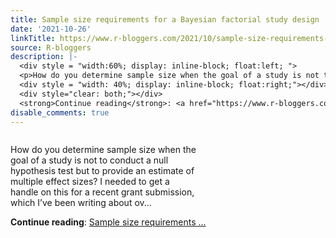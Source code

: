 ```yaml
---
title: Sample size requirements for a Bayesian factorial study design
date: '2021-10-26'
linkTitle: https://www.r-bloggers.com/2021/10/sample-size-requirements-for-a-bayesian-factorial-study-design/
source: R-bloggers
description: |-
  <div style = "width:60%; display: inline-block; float:left; ">
  <p>How do you determine sample size when the goal of a study is not to conduct a null hypothesis test but to provide an estimate of multiple effect sizes? I needed to get a handle on this for a recent grant submission, which I’ve been writing about ov...</p></div>
  <div style = "width: 40%; display: inline-block; float:right;"></div>
  <div style="clear: both;"></div>
  <strong>Continue reading</strong>: <a href="https://www.r-bloggers.com/2021/10/sample-size-requirements-for-a-bayesian-factorial-study-design/">Sample size requirements ...
disable_comments: true
---
```

<div style = "width:60%; display: inline-block; float:left; ">
<p>How do you determine sample size when the goal of a study is not to conduct a null hypothesis test but to provide an estimate of multiple effect sizes? I needed to get a handle on this for a recent grant submission, which I’ve been writing about ov...</p></div>
<div style = "width: 40%; display: inline-block; float:right;"></div>
<div style="clear: both;"></div>
<strong>Continue reading</strong>: <a href="https://www.r-bloggers.com/2021/10/sample-size-requirements-for-a-bayesian-factorial-study-design/">Sample size requirements ...